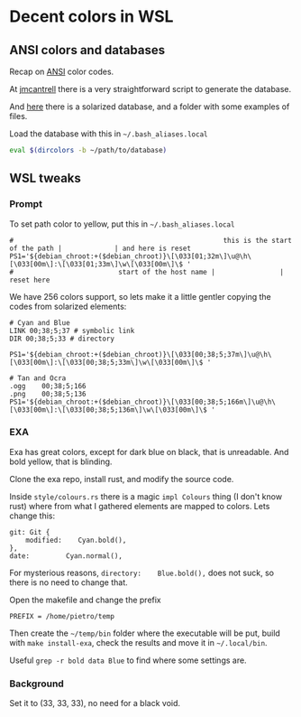 # Decent colors in WSL

## ANSI colors and databases

Recap on [ANSI](https://misc.flogisoft.com/bash/tip_colors_and_formatting) color codes.

At [jmcantrell](https://github.com/jmcantrell/dircolors) there is a very straightforward script to generate the database.

And [here](https://github.com/seebi/dircolors-solarized) there is a solarized database, and a folder with some examples of files.

Load the database with this in `~/.bash_aliases.local`

```bash
eval $(dircolors -b ~/path/to/database)
```

## WSL tweaks

### Prompt

To set path color to yellow, put this in `~/.bash_aliases.local`
```
#                                                    this is the start of the path |             | and here is reset
PS1='${debian_chroot:+($debian_chroot)}\[\033[01;32m\]\u@\h\[\033[00m\]:\[\033[01;33m\]\w\[\033[00m\]\$ '
#                          start of the host name |                | reset here
```

We have 256 colors support, so lets make it a little gentler copying the codes from solarized elements:

```
# Cyan and Blue
LINK 00;38;5;37 # symbolic link
DIR 00;38;5;33 # directory

PS1='${debian_chroot:+($debian_chroot)}\[\033[00;38;5;37m\]\u@\h\[\033[00m\]:\[\033[00;38;5;33m\]\w\[\033[00m\]\$ '
```                         

```
# Tan and Ocra
.ogg    00;38;5;166
.png    00;38;5;136
PS1='${debian_chroot:+($debian_chroot)}\[\033[00;38;5;166m\]\u@\h\[\033[00m\]:\[\033[00;38;5;136m\]\w\[\033[00m\]\$ '
```

### EXA

Exa has great colors, except for dark blue on black, that is unreadable. And bold yellow, that is blinding.

Clone the exa repo, install rust, and modify the source code.

Inside `style/colours.rs` there is a magic `impl Colours` thing (I don't know rust) where from what I gathered elements are mapped to colors. Lets change this:

```
git: Git {
    modified:    Cyan.bold(),
},
date:         Cyan.normal(),
```

For mysterious reasons, `directory:    Blue.bold(),` does not suck, so there is no need to change that.

Open the makefile and change the prefix

```
PREFIX = /home/pietro/temp
```

Then create the `~/temp/bin` folder where the executable will be put, build with `make install-exa`, check the results and move it in `~/.local/bin`.

Useful `grep -r bold data Blue` to find where some settings are.

### Background

Set it to (33, 33, 33), no need for a black void.
